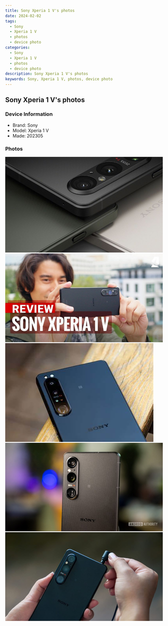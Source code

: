```yaml
---
title: Sony Xperia 1 V's photos
date: 2024-02-02
tags: 
  - Sony
  - Xperia 1 V
  - photos
  - device photo
categories: 
  - Sony
  - Xperia 1 V
  - photos
  - device photo
description: Sony Xperia 1 V's photos
keywords: Sony, Xperia 1 V, photos, device photo
---
```


## Sony Xperia 1 V's photos

### Device Information

- Brand: Sony
- Model: Xperia 1 V
- Made: 202305

### Photos

![/images/best-assets/devices/sony/sony-xperia-1-v/1.jpg](/images/best-assets/devices/sony/sony-xperia-1-v/1.jpg)
![/images/best-assets/devices/sony/sony-xperia-1-v/2.jpg](/images/best-assets/devices/sony/sony-xperia-1-v/2.jpg)
![/images/best-assets/devices/sony/sony-xperia-1-v/3.jpg](/images/best-assets/devices/sony/sony-xperia-1-v/3.jpg)
![/images/best-assets/devices/sony/sony-xperia-1-v/4.jpg](/images/best-assets/devices/sony/sony-xperia-1-v/4.jpg)
![/images/best-assets/devices/sony/sony-xperia-1-v/5.jpg](/images/best-assets/devices/sony/sony-xperia-1-v/5.jpg)
